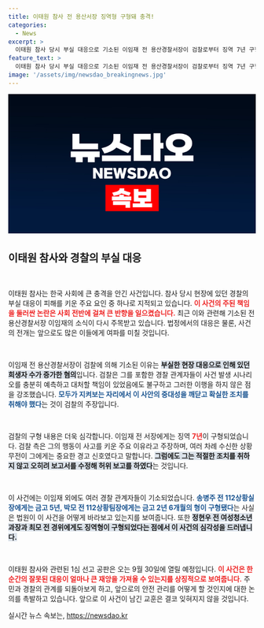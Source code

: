```yaml
---
title: 이태원 참사 전 용산서장 징역형 구형돼 충격!
categories:
  - News
excerpt: >
  이태원 참사 당시 부실 대응으로 기소된 이임재 전 용산경찰서장이 검찰로부터 징역 7년 구형을 받았다. 검찰은 그를 사고의 주요 책임자로 지목하며, 피해를 줄일 기회를 무시했다고 강조했다. 1심 선고는 9월 30일 예정. 클릭하여 사건의 전말을 확인하세요!
feature_text: >
  이태원 참사 당시 부실 대응으로 기소된 이임재 전 용산경찰서장이 검찰로부터 징역 7년 구형을 받았다. 검찰은 그를 사고의 주요 책임자로 지목하며, 피해를 줄일 기회를 무시했다고 강조했다. 1심 선고는 9월 30일 예정. 클릭하여 사건의 전말을 확인하세요!
image: '/assets/img/newsdao_breakingnews.jpg'
---
```


<p><img src="/assets/img/newsdao_breakingnews.jpg" alt="koreaapp 속보" /></p>

<h2 data-ke-size="size26">이태원 참사와 경찰의 부실 대응</h2>

<p data-ke-size="size16">&nbsp;</p>

<p>이태원 참사는 한국 사회에 큰 충격을 안긴 사건입니다. 참사 당시 현장에 있던 경찰의 부실 대응이 피해를 키운 주요 요인 중 하나로 지적되고 있습니다. <b><span style="color: #ee2323;">이 사건의 주된 책임을 둘러싼 논란은 사회 전반에 걸쳐 큰 반향을 일으켰습니다.</span></b> 최근 이와 관련해 기소된 전 용산경찰서장 이임재의 소식이 다시 주목받고 있습니다. 법정에서의 대응은 물론, 사건의 전개는 앞으로도 많은 이들에게 여파를 미칠 것입니다.</p>

<p data-ke-size="size16">&nbsp;</p>

<p>이임재 전 용산경찰서장이 검찰에 의해 기소된 이유는 <b><span style="background-color: #21538527;">부실한 현장 대응으로 인해 있던 희생자 수가 증가한 혐의</span></b>입니다. 검찰은 그를 포함한 경찰 관계자들이 사건 발생 시나리오를 충분히 예측하고 대처할 책임이 있었음에도 불구하고 그러한 이행을 하지 않은 점을 강조했습니다. <b><span style="color: #1a5490;">모두가 지켜보는 자리에서 이 사안의 중대성을 깨닫고 확실한 조치를 취해야 했다</span></b>는 것이 검찰의 주장입니다.</p>

<p data-ke-size="size16">&nbsp;</p>

<p>검찰의 구형 내용은 더욱 심각합니다. 이임재 전 서장에게는 징역 <b><span style="color: #ee2323;">7년</span></b>이 구형되었습니다. 검찰 측은 그의 행동이 사고를 키운 주요 이유라고 주장하며, 여러 차례 수신한 상황 무전이 그에게는 중요한 경고 신호였다고 말합니다. <b><span style="background-color: #21538527;">그럼에도 그는 적절한 조치를 취하지 않고 오히려 보고서를 수정해 허위 보고를 하였다</span></b>는 것입니다.</p>

<p data-ke-size="size16">&nbsp;</p>

<p>이 사건에는 이임재 외에도 여러 경찰 관계자들이 기소되었습니다. <b><span style="color: #1a5490;">송병주 전 112상황실장에게는 금고 5년, 박모 전 112상황팀장에게는 금고 2년 6개월의 형이 구형됐다</span></b>는 사실은 법원이 이 사건을 어떻게 바라보고 있는지를 보여줍니다. 또한 <b><span style="background-color: #21538527;">정현우 전 여성청소년과장과 최모 전 경위에게도 징역형이 구형되었다는 점에서 이 사건의 심각성을 드러냅니다.</span></b></p>

<p data-ke-size="size16">&nbsp;</p>

<p>이태원 참사와 관련된 1심 선고 공판은 오는 9월 30일에 열릴 예정입니다. <b><span style="color: #ee2323;">이 사건은 한순간의 잘못된 대응이 얼마나 큰 재앙을 가져올 수 있는지를 상징적으로 보여줍니다.</span></b> 주민과 경찰의 관계를 되돌아보게 하고, 앞으로의 안전 관리를 어떻게 할 것인지에 대한 논의를 촉발하고 있습니다. 앞으로 이 사건이 남긴 교훈은 결코 잊혀지지 않을 것입니다.</p>
실시간 뉴스 속보는, <a href="https://newsdao.kr" rel="dofollow">https://newsdao.kr</a>


